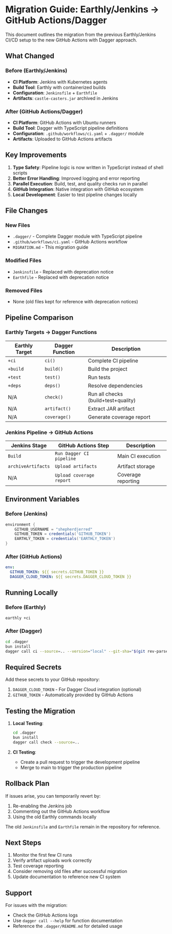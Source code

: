 # Migration Guide: Earthly/Jenkins → GitHub Actions/Dagger

This document outlines the migration from the previous Earthly/Jenkins CI/CD setup to the new GitHub Actions with Dagger approach.

## What Changed

### Before (Earthly/Jenkins)
- **CI Platform**: Jenkins with Kubernetes agents
- **Build Tool**: Earthly with containerized builds
- **Configuration**: `Jenkinsfile` + `Earthfile`
- **Artifacts**: `castle-casters.jar` archived in Jenkins

### After (GitHub Actions/Dagger)
- **CI Platform**: GitHub Actions with Ubuntu runners
- **Build Tool**: Dagger with TypeScript pipeline definitions
- **Configuration**: `.github/workflows/ci.yaml` + `.dagger/` module
- **Artifacts**: Uploaded to GitHub Actions artifacts

## Key Improvements

1. **Type Safety**: Pipeline logic is now written in TypeScript instead of shell scripts
2. **Better Error Handling**: Improved logging and error reporting
3. **Parallel Execution**: Build, test, and quality checks run in parallel
4. **GitHub Integration**: Native integration with GitHub ecosystem
5. **Local Development**: Easier to test pipeline changes locally

## File Changes

### New Files
- `.dagger/` - Complete Dagger module with TypeScript pipeline
- `.github/workflows/ci.yaml` - GitHub Actions workflow
- `MIGRATION.md` - This migration guide

### Modified Files
- `Jenkinsfile` - Replaced with deprecation notice
- `Earthfile` - Replaced with deprecation notice

### Removed Files
- None (old files kept for reference with deprecation notices)

## Pipeline Comparison

### Earthly Targets → Dagger Functions

| Earthly Target | Dagger Function | Description |
|---------------|----------------|-------------|
| `+ci` | `ci()` | Complete CI pipeline |
| `+build` | `build()` | Build the project |
| `+test` | `test()` | Run tests |
| `+deps` | `deps()` | Resolve dependencies |
| N/A | `check()` | Run all checks (build+test+quality) |
| N/A | `artifact()` | Extract JAR artifact |
| N/A | `coverage()` | Generate coverage report |

### Jenkins Pipeline → GitHub Actions

| Jenkins Stage | GitHub Actions Step | Description |
|--------------|-------------------|-------------|
| `Build` | `Run Dagger CI pipeline` | Main CI execution |
| `archiveArtifacts` | `Upload artifacts` | Artifact storage |
| N/A | `Upload coverage report` | Coverage reporting |

## Environment Variables

### Before (Jenkins)
```groovy
environment {
    GITHUB_USERNAME = "shepherdjerred"
    GITHUB_TOKEN = credentials('GITHUB_TOKEN')
    EARTHLY_TOKEN = credentials('EARTHLY_TOKEN')
}
```

### After (GitHub Actions)
```yaml
env:
  GITHUB_TOKEN: ${{ secrets.GITHUB_TOKEN }}
  DAGGER_CLOUD_TOKEN: ${{ secrets.DAGGER_CLOUD_TOKEN }}
```

## Running Locally

### Before (Earthly)
```bash
earthly +ci
```

### After (Dagger)
```bash
cd .dagger
bun install
dagger call ci --source=.. --version="local" --git-sha="$(git rev-parse HEAD)"
```

## Required Secrets

Add these secrets to your GitHub repository:

1. `DAGGER_CLOUD_TOKEN` - For Dagger Cloud integration (optional)
2. `GITHUB_TOKEN` - Automatically provided by GitHub Actions

## Testing the Migration

1. **Local Testing**:
   ```bash
   cd .dagger
   bun install
   dagger call check --source=..
   ```

2. **CI Testing**:
   - Create a pull request to trigger the development pipeline
   - Merge to main to trigger the production pipeline

## Rollback Plan

If issues arise, you can temporarily revert by:

1. Re-enabling the Jenkins job
2. Commenting out the GitHub Actions workflow
3. Using the old Earthly commands locally

The old `Jenkinsfile` and `Earthfile` remain in the repository for reference.

## Next Steps

1. Monitor the first few CI runs
2. Verify artifact uploads work correctly
3. Test coverage reporting
4. Consider removing old files after successful migration
5. Update documentation to reference new CI system

## Support

For issues with the migration:
- Check the GitHub Actions logs
- Use `dagger call --help` for function documentation
- Reference the `.dagger/README.md` for detailed usage
